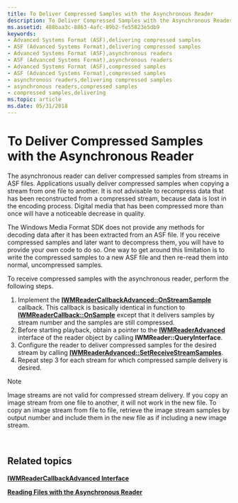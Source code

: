 ```yaml
---
title: To Deliver Compressed Samples with the Asynchronous Reader
description: To Deliver Compressed Samples with the Asynchronous Reader
ms.assetid: 488baa3c-8863-4afc-89b2-fe55823e5db9
keywords:
- Advanced Systems Format (ASF),delivering compressed samples
- ASF (Advanced Systems Format),delivering compressed samples
- Advanced Systems Format (ASF),asynchronous readers
- ASF (Advanced Systems Format),asynchronous readers
- Advanced Systems Format (ASF),compressed samples
- ASF (Advanced Systems Format),compressed samples
- asynchronous readers,delivering compressed samples
- asynchronous readers,compressed samples
- compressed samples,delivering
ms.topic: article
ms.date: 05/31/2018
---
```


# To Deliver Compressed Samples with the Asynchronous Reader

The asynchronous reader can deliver compressed samples from streams in ASF files. Applications usually deliver compressed samples when copying a stream from one file to another. It is not advisable to recompress data that has been reconstructed from a compressed stream, because data is lost in the encoding process. Digital media that has been compressed more than once will have a noticeable decrease in quality.

The Windows Media Format SDK does not provide any methods for decoding data after it has been extracted from an ASF file. If you receive compressed samples and later want to decompress them, you will have to provide your own code to do so. One way to get around this limitation is to write the compressed samples to a new ASF file and then re-read them into normal, uncompressed samples.

To receive compressed samples with the asynchronous reader, perform the following steps.

1.  Implement the [**IWMReaderCallbackAdvanced::OnStreamSample**](/windows/desktop/api/Wmsdkidl/nf-wmsdkidl-iwmreadercallbackadvanced-onstreamsample) callback. This callback is basically identical in function to [**IWMReaderCallback::OnSample**](/windows/desktop/api/Wmsdkidl/nf-wmsdkidl-iwmreadercallback-onsample) except that it delivers samples by stream number and the samples are still compressed.
2.  Before starting playback, obtain a pointer to the [**IWMReaderAdvanced**](/windows/desktop/api/wmsdkidl/nn-wmsdkidl-iwmreaderadvanced) interface of the reader object by calling **IWMReader::QueryInterface**.
3.  Configure the reader to deliver compressed samples for the desired stream by calling [**IWMReaderAdvanced::SetReceiveStreamSamples**](/windows/desktop/api/Wmsdkidl/nf-wmsdkidl-iwmreaderadvanced-setreceivestreamsamples).
4.  Repeat step 3 for each stream for which compressed sample delivery is desired.

> [!Note]  
> Image streams are not valid for compressed stream delivery. If you copy an image stream from one file to another, it will not work in the new file. To copy an image stream from file to file, retrieve the image stream samples by output number and include them in the new file as if including a new image stream.

 

## Related topics

<dl> <dt>

[**IWMReaderCallbackAdvanced Interface**](/windows/desktop/api/wmsdkidl/nn-wmsdkidl-iwmreadercallbackadvanced)
</dt> <dt>

[**Reading Files with the Asynchronous Reader**](reading-files-with-the-asynchronous-reader.md)
</dt> </dl>

 

 





